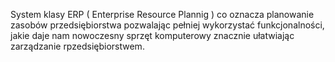 System klasy ERP ( Enterprise Resource Plannig ) co oznacza planowanie zasobów przedsiębiorstwa pozwalając pełniej wykorzystać funkcjonalności, jakie daje nam nowoczesny sprzęt komputerowy znacznie ułatwiając zarządzanie rpzedsiębiorstwem.
